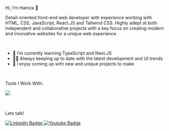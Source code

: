 <p>Hi, I’m Hamza 👋</p> 

<p>Detail-oriented front-end web developer with experience working with HTML, CSS, JavaScript, React.JS and Tailwind CSS. Highly adept at both independent and collaborative projects with a key focus on creating modern and innovative websites for a unique web experience.</p>

<br>

- 🌱 I’m currently learning TypeScript and Next.JS
- :technologist: Always keeping up to date with the latest development and UI trends
- 🤔 I enjoy coming up with new and unique projects to make

<br>

<p>Tools I Work With:</p> 

<a href="https://skillicons.dev">
    <img src="https://skillicons.dev/icons?i=html,css,javascript,react,typescript,tailwind,bootstrap,figma,materialui,php,mysql,laravel,nodejs,express,mongodb,perline=14" />
</a>

<br>
<br>
<br>

<p>Lets talk!</p> 

<div id="badges">
  <a href="https://www.linkedin.com/in/hamzakhandev/">
    <img src="https://img.shields.io/badge/LinkedIn-blue?style=for-the-badge&logo=linkedin&logoColor=white" alt="LinkedIn Badge"/>
  </a>
  <a href="hamzak1738@gmail.com">
    <img src="https://img.shields.io/badge/Gmail-red?style=for-the-badge&logo=gmail&logoColor=white" alt="Youtube Badge"/>
  </a>
</div>





